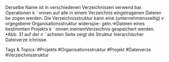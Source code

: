Derselbe Name ist in verschiedenen Verzeichnissen verwend bar.
Operationen k ¨onnen auf alle in einem Verzeichnis eingetragenen Dateien be zogen werden.
Die Verzeichnisstruktur kann eine (unternehmensseitig) v orgegebene Organisationsstruktur widerspie-
geln.⇒Dateien eines bestimmten Projekts k ¨onnen ineinemVerzeichnis gespeichert werden.
•Abb. 31 auf der n ¨achsten Seite zeigt die Struktur hierarchischer Dateiverze ichnisse.

   Tags & Topics:
   #Projekts
   #Organisationsstruktur
   #Projekt
   #Dateiverze
   #Verzeichnisstruktur